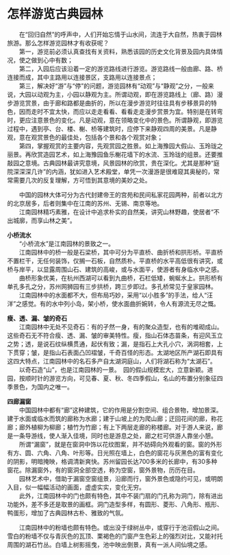 # 怎样游览古典园林  

&emsp;&emsp;在“回归自然”的呼声中，人们开始忘情于山水间，流连于大自然，热衷于园林旅游。那么怎样游览园林才有收获呢？  
&emsp;&emsp;第一，游览前必须认真查找有关资料，熟悉该园的历史文化背景及园内具体情况，使之做到心中有数；  
&emsp;&emsp;第二，入园后应该沿着一定的游览路线进行游览。游览路线一般由廊、路、桥连接而成，其中主路用以连接景区，支路用以连接景点；  
&emsp;&emsp;第三，解决好“游”与“停”的问题，游览园林有“动观”与“静观”之分，一般来说，大园以动观为主，小园以静观为主。所谓动观，即在游览路线上（廊、路）漫步游览赏景，由于廊和路都是曲折的，所以在漫步游览时往往具有步移景异的特色，因而走时不宜太快，而应以走走看看、看看走走漫步赏景为宜。特别是在转弯时，更应注意景色的变化。凡是动观，意在领略变化中的景色。所谓静观，即游览过程中，遇到亭、台、楼、榭、桥等建筑时，应停下来静观四周的美景。凡是静观，意在观赏景色的最佳处，包括各个景和各个观赏对象；  
&emsp;&emsp;第四，掌握观赏的主要内容，先观赏园之胜景。如上海豫园大假山、玉玲珑之丽景。再欣赏造园艺术，如上海豫园鱼乐榭花墙下的水流、玉玲珑的组景。还要推敲园之意境。古典园林最讲究意境，风景园林的欣赏，贵在深化。尤其是那种“庭院深深深几许”的内涵，犹如进入艺术殿堂，单凭一次漫游是很难窥其奥秘的，常常需要几次的反复理解，方可悟到其意境的美妙之处。  
  
&emsp;&emsp;中国的园林大体可分为古代封建帝王的宫苑和民间私家花园两种，前者以北方的北京居多，后者则集中在江南的苏州、无锡、南京等地。  
&emsp;&emsp;江南园林精巧素雅，在设计中追求朴实的自然美，讲究山林野趣，使居者“不出城廓，而享山林之美”。  
  
**小桥流水**  
&emsp;&emsp;“小桥流水”是江南园林的景致之一。  
&emsp;&emsp;江南园林中的桥一般是石梁桥，其中可分为平直桥、曲折桥和拱形桥。平直桥不置栏干，无任何装饰，仅搁一石板，自然质朴。平直桥的水平高低很有讲究，或桥与岸平，以显露周围山石、建筑的高峻，或与水面平，使游者有身临水中之感。  
&emsp;&emsp;曲桥形象优美，在杭州西湖可以看到九曲桥，石栏低矮，蜿蜒水上。拱形桥有单孔多孔之分，苏州网狮园有三步拱桥，跨三步即过。多孔桥常见于皇家园林。  
&emsp;&emsp;江南园林中的水面都不大，但布局巧妙，采用“以小胜多”的手法，给人“汪洋”之感觉。有的水中列小岛，架小桥，使水面曲折婉转，令人有源流无尽之慨。  
  
**瘦、透、漏、皱的奇石**  
&emsp;&emsp;江南园林中无处不见奇石：有的孑然一身，有的聚众造型，也有的堆砌成山。这些奇石无不符合瘦、透、漏、皱的审美特性。瘦，指山石体态苗条，有迎风玉立之势；透，是说石纹纵横贯通，起伏有致；漏，是指石上大孔小穴，涡洞相套，上下贯穿；皱，是指山石表面凸凹褶皱，千奇百怪的形态。太湖地区所产湖石即具有这四大特点，江南园林中的名石多产自太湖洞庭山，人们将湖石称为“太湖石”。  
&emsp;&emsp;以奇石造“山”，也是江南园林的一景。　园的假山规模宏大，立意新颖。进园，按顺时针的游览方向，可见春、夏、秋、冬四季假山，名山的布置分别象征四季景色，为国内之唯一。  
  
**四廊漏窗**  
&emsp;&emsp;中国园林中都有“廊”这种建筑，它的作用是分割空间、组合景物，增加景深。建于水面或临水而筑的廊称为水廊；建于山坡上的为爬山廊；迂回花间的廊，称花廊；廊外植柳为柳廊；植竹为竹廊；有上下两层走廊的称楼廊。对于游人来说，廊是一条导游线，使人渐入佳境，同时也是游息之处，廊之栏可供游人靠坐小憩。  
&emsp;&emsp;所谓“漏窗”，就是在窗洞中饰以花纹图案，并不妨碍向外观看的窗。窗的外形有方、圆、六角、八角、叶形等。日光照在墙上，白色的窗花与灰黑色的富有变化的阴影，明暗掩映，格调清新爽快。苏州留园长达700多米的长廊中，有30多种窗花。除漏窗外，有的窗洞全部空透，称为空窗，窗外景物，历历在目。  
&emsp;&emsp;园林艺术中，借助于漏窗空窗组景，沿廊而行，窗外景色或隐约可见，或明朗入目，似一幅幅活动的画面，虚虚实实，变化无穷。  
&emsp;&emsp;此外，江南园林中的门也颇有特色，其中不装门扇的门孔称为洞门，除有进出功能外，差不多还是取景的画框。洞门造型多样，有圆形、菱形、八角形、瓶形、鸭蛋形，增加了古典园林古朴、雅致的气氛。  
  
&emsp;&emsp;江南园林中的粉墙也颇有特色。或出没于绿树丛中，或穿行于池沼假山之间。雪白的粉墙不仅与青灰色的瓦顶、栗褐色的门窗产生色彩上的强烈对比，又能衬托周围的湖石竹丛。白墙上树影摇曳，池中映出倒景，真有一派人间仙境之感。